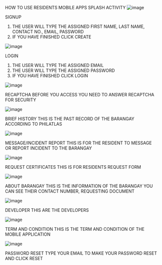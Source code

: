 HOW TO USE RESIDENTS MOBILE APPS
SPLASH ACTIVITY
![image](https://github.com/ChristianMmcly/Brgy-Camp-Tinio-Mobile-App/assets/117743442/77186314-7e8b-4389-a060-6844e47ed0f4)














	









SIGNUP
1.	THE USER WILL TYPE THE ASSIGNED FIRST NAME, LAST NAME, CONTACT NO., EMAIL, PASSWORD
2.	IF YOU HAVE FINISHED CLICK CREATE

![image](https://github.com/ChristianMmcly/Brgy-Camp-Tinio-Mobile-App/assets/117743442/35570193-e234-44dd-9732-52733444c74f)






















LOGIN
1.	THE USER WILL TYPE THE ASSIGNED EMAIL
2.	THE USER WILL TYPE THE ASSIGNED PASSWORD
3.	IF YOU HAVE FINISHED CLICK LOGIN

![image](https://github.com/ChristianMmcly/Brgy-Camp-Tinio-Mobile-App/assets/117743442/1852ffa2-7677-4b05-96c7-281cf901facb)








	













RECAPTCHA
BEFORE YOU ACCESS YOU NEED TO ANSWER RECAPTCHA FOR SECURITY

![image](https://github.com/ChristianMmcly/Brgy-Camp-Tinio-Mobile-App/assets/117743442/9500230c-2139-4015-b9e9-e7471ac57dd3)

























BRIEF HISTORY
THIS IS THE PAST RECORD OF THE BARANGAY ACCORDING TO PHILATLAS

![image](https://github.com/ChristianMmcly/Brgy-Camp-Tinio-Mobile-App/assets/117743442/f6767770-6af6-4759-a837-cca59adadde1)


















	




MESSAGE/INCIDENT REPORT
THIS IS FOR THE RESIDENT TO MESSAGE OR REPORT INCIDENT TO THE BARANGAY

![image](https://github.com/ChristianMmcly/Brgy-Camp-Tinio-Mobile-App/assets/117743442/64da7b50-37a0-4741-9b86-9d1ac3759ef3)

 


REQUEST CERTIFICATES
THIS IS FOR RESIDENTS REQUEST FORM

![image](https://github.com/ChristianMmcly/Brgy-Camp-Tinio-Mobile-App/assets/117743442/eee4a6a9-f32c-4099-8745-5968f2a71b46)

 



ABOUT BARANGAY
THIS IS THE INFORMATION OF THE BARANGAY YOU CAN SEE THEIR CONTACT NUMBER, REQUESTING DOCUMENT

 ![image](https://github.com/ChristianMmcly/Brgy-Camp-Tinio-Mobile-App/assets/117743442/13991ff7-31b0-452c-b0d4-c40c73fb57a1)



DEVELOPER 
THIS ARE THE DEVELOPERS

![image](https://github.com/ChristianMmcly/Brgy-Camp-Tinio-Mobile-App/assets/117743442/d7381c12-a304-4b49-af23-58967b9f0012)

 



TERM AND CONDITION
THIS IS THE TERM AND CONDITION OF THE MOBILE APPLICATION

![image](https://github.com/ChristianMmcly/Brgy-Camp-Tinio-Mobile-App/assets/117743442/aacd7e7e-44cc-4cbc-8479-05b00c034bcb)


























PASSWORD RESET
TYPE YOUR EMAIL TO MAKE YOUR PASSWORD RESET AND CLICK RESET
 


